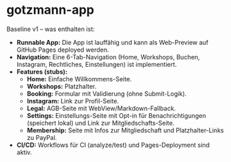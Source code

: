 # gotzmann-app

Baseline v1 – was enthalten ist:

- **Runnable App:** Die App ist lauffähig und kann als Web-Preview auf GitHub Pages deployed werden.
- **Navigation:** Eine 6-Tab-Navigation (Home, Workshops, Buchen, Instagram, Rechtliches, Einstellungen) ist implementiert.
- **Features (stubs):**
  - **Home:** Einfache Willkommens-Seite.
  - **Workshops:** Platzhalter.
  - **Booking:** Formular mit Validierung (ohne Submit-Logik).
  - **Instagram:** Link zur Profil-Seite.
  - **Legal:** AGB-Seite mit WebView/Markdown-Fallback.
  - **Settings:** Einstellungs-Seite mit Opt-in für Benachrichtigungen (speichert lokal) und Link zur Mitgliedschafts-Seite.
  - **Membership:** Seite mit Infos zur Mitgliedschaft und Platzhalter-Links zu PayPal.
- **CI/CD:** Workflows für CI (analyze/test) und Pages-Deployment sind aktiv.

